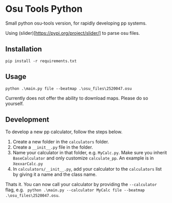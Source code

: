 # Osu Tools Python

Small python osu-tools version, for rapidly developing pp systems.

Using (slider)[https://pypi.org/project/slider/] to parse osu files.

## Installation

    pip install -r requirements.txt

## Usage

    python .\main.py file --beatmap .\osu_files\2520047.osu

Currently does not offer the ability to download maps. Please do so yourself.

## Development

To develop a new pp calculator, follow the steps below.

1. Create a new folder in the `calculators` folder.
2. Create a `__init__.py` file in the folder.
3. Name your calculator in that folder, e.g. `MyCalc.py`. Make sure you inherit `BaseCalculator` and only customize `calculate_pp`. An example is in `XexxarCalc.py`
4. In `calculators/__init__.py`, add your calculator to the `calculators` list by giving it a name and the class name.

Thats it. You can now call your calculator by providing the `--calculator` flag, e.g. ` python .\main.py --calculator MyCalc file --beatmap .\osu_files\2520047.osu`.